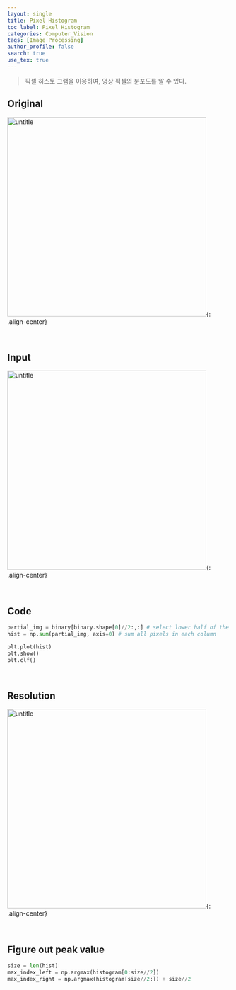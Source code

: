 ```yaml
---
layout: single
title: Pixel Histogram
toc_label: Pixel Histogram
categories: Computer_Vision
tags: [Image Processing]
author_profile: false
search: true
use_tex: true
---
```


> 픽셀 히스토 그램을 이용하여, 영상 픽셀의 분포도를 알 수 있다.

## Original

<img width="450" alt="untitle" src="https://github.com/woo-kyu/woo-kyu.github.io/assets/102133610/9b301a2a-bbc6-4e8a-8198-fa89c2373e0c">{: .align-center}


<br>

## Input

<img width="450" alt="untitle" src="https://github.com/woo-kyu/woo-kyu.github.io/assets/102133610/6fa8cba2-9d29-49d9-88b9-59c1d895b1f4)">{: .align-center}


<br>

## Code

```python
partial_img = binary[binary.shape[0]//2:,:] # select lower half of the image
hist = np.sum(partial_img, axis=0) # sum all pixels in each column

plt.plot(hist)
plt.show()
plt.clf()
```

<br>

## Resolution

<img width="450" alt="untitle" src="https://github.com/woo-kyu/woo-kyu.github.io/assets/102133610/c8b724ca-943a-464e-a15f-e7538fadbf28">{: .align-center}

<br>

## Figure out peak value
```python
size = len(hist)
max_index_left = np.argmax(histogram[0:size//2])
max_index_right = np.argmax(histogram[size//2:]) + size//2
```